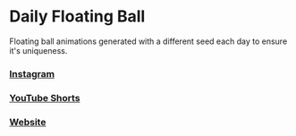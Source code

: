 # Daily Floating Ball

Floating ball animations generated with a different seed each day to ensure it's uniqueness.

### [Instagram](https://www.instagram.com/daily.floating.ball/)

### [YouTube Shorts](https://www.youtube.com/playlist?list=PLZtoZKzGZGMFzuF2SdkFKVhvu99HbjKI4&si=QWDJtx4QBhuuZfzY)

### [Website](https://kuroyukinear.github.io/Daily-Floating-Ball/)
